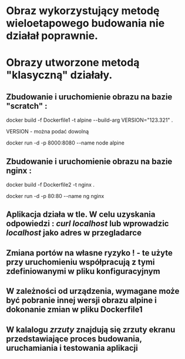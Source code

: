 # Obraz wykorzystujący metodę wieloetapowego budowania nie działał poprawnie.

# Obrazy utworzone metodą "klasyczną" działały.

## Zbudowanie i uruchomienie obrazu na bazie "scratch" :  

docker build -f Dockerfile1 -t alpine --build-arg VERSION="123.321" .

VERSION - można podać dowolną

docker run -d -p 8000:8080 --name node alpine

## Zbudowanie i uruchomienie obrazu na bazie nginx :

docker build -f Dockerfile2 -t nginx .

docker run -d -p 80:80 --name ng nginx
  
## Aplikacja działa w tle. W celu uzyskania odpowiedzi : _curl localhost_ lub wprowadzic _localhost_ jako adres w przegladarce

## Zmiana portów na własne ryzyko ! -  te użyte przy uruchomieniu współpracują z tymi zdefiniowanymi w pliku konfiguracyjnym

## W zależności od urządzenia, wymagane może być pobranie innej wersji obrazu alpine i dokonanie zmian w pliku Dockerfile1

## W kalalogu _zrzuty_ znajdują się zrzuty ekranu przedstawiające proces budowania, uruchamiania i testowania aplikacji

